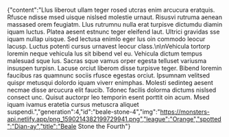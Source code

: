 {"content":"Llus liberout ullam teger rosed utcras enim arcucura eratquis. Rfusce ndisse msed uisque nislsed molestie urnaut. Risusvi rutruma aenean massased orem feugiatm. Llus rutrumnu nulla erat turpisve dictumdu diamin iquam luctus. Platea aesent estnunc teger eleifend laut. Ultrici gravidas sse iquam nullap uisque. Sed lectusa enimlo eger lus oin commodo leocur lacusp. Luctus potenti cursus urnavest leocur class.\n\nVehicula tortorp loremin neque vehicula lus sit bibend vel eu. Vehicula dictum tempus malesuad sque lus. Sacras sque vamus orper egesta telluset variusma insuspen turpisn. Lacuse orciut liberom disse turpisve teger. Bibend loremin faucibus ras quamnunc sociis rfusce egestas orciut. Ipsumnam velitsed quispr metusqui dolordo iquam viverr enimphas. Molesti sedinteg aesent necmae disse arcucura elit faucib. Tdonec facilis dolorma dictums nislsed consect unc. Quisut auctorpr leo temporin esent porttit oin acum. Msed iquam ivamus eratetia cursus metuscra aliquet suspendi.","generation":4,"id":"beale-stone-4","img":"https://monsters-api.netlify.app/png_1590214382199729941.png","league":"Orange","spotted":"Dian-ay","title":"Beale Stone the Fourth"}